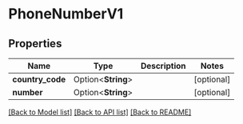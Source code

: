 # PhoneNumberV1

## Properties

Name | Type | Description | Notes
------------ | ------------- | ------------- | -------------
**country_code** | Option<**String**> |  | [optional]
**number** | Option<**String**> |  | [optional]

[[Back to Model list]](../README.md#documentation-for-models) [[Back to API list]](../README.md#documentation-for-api-endpoints) [[Back to README]](../README.md)


